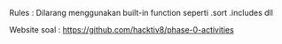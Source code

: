 Rules : Dilarang menggunakan built-in function seperti .sort .includes dll

Website soal : https://github.com/hacktiv8/phase-0-activities